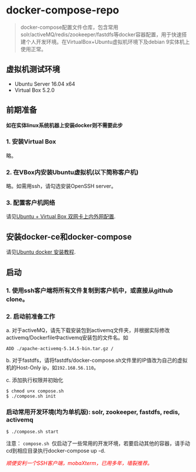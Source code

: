 # docker-compose-repo

> docker-compose配置文件仓库，包含常用solr/activeMQ/redis/zookeeper/fastdfs等docker容器配置，用于快速搭建个人开发环境。在VirtualBox+Ubuntu虚拟机环境下及debian 9实体机上使用正常。

## 虚拟机测试环境
* Ubuntu Server 16.04 x64
* Virtual Box 5.2.0

## 前期准备
**如在实体linux系统机器上安装docker则不需要此步**
### 1. 安装Virtual Box
略。
### 2. 在VBox内安装Ubuntu虚拟机(以下简称客户机)
略。如需用ssh，请勾选安装OpenSSH server。
### 3. 配置客户机网络
请见[Ubuntu + Virtual Box 双网卡上内外网配置](./Ubuntu_VBox_Dual_NICs_Config.md).

## 安装docker-ce和docker-compose
请见[Ubuntu docker 安装教程](./ubuntu_docker_install_tutorial.md).

## 启动

### 1. 使用ssh客户端将所有文件复制到客户机中，或直接从github clone。

### 2. 启动前准备工作

a. 对于activeMQ，请先下载安装包到activemq文件夹，并根据实际修改activemq/Dockerfile中activemq安装包的文件名。如
```
ADD ./apache-activemq-5.14.5-bin.tar.gz /
```
b. 对于fastdfs，请将fastdfs/docker-compose.sh文件里的IP值改为自己的虚拟机的Host-Only ip，如`192.168.56.110`。

c. 添加执行权限并初始化
```
$ chmod u+x compose.sh
$ ./compose.sh init
```

### 启动常用开发环境(均为单机版): solr, zookeeper, fastdfs, redis, activemq
```
$ ./compose.sh start
```

注意：
`compose.sh `仅启动了一些常用的开发环境，若要启动其他的容器，请手动cd到相应目录执行docker-compose up -d.

<em style='color:red'>顺便安利一个SSH客户端，mobaXterm，已用多年，墙裂推荐。</em>
